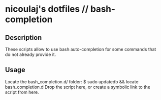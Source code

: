 nicoulaj's dotfiles // bash-completion
======================================

Description
-----------
These scripts allow to use bash auto-completion for some commands that
do not already provide it.

Usage
-----
Locate the bash_completion.d/ folder:
    $ sudo updatedb && locate bash_completion.d
Drop the script here, or create a symbolic link to the script from here.
